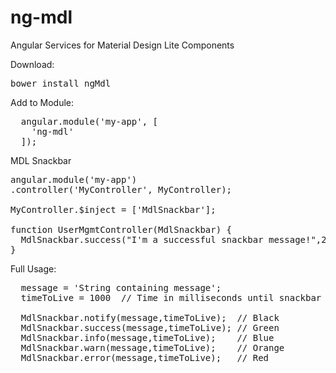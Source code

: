 # ng-mdl
Angular Services for Material Design Lite Components

Download:
<pre>bower install ngMdl</pre>

Add to Module:
<pre>
  angular.module('my-app', [
    'ng-mdl'
  ]);
</pre>

MDL Snackbar
<pre>
angular.module('my-app')
.controller('MyController', MyController);

MyController.$inject = ['MdlSnackbar'];

function UserMgmtController(MdlSnackbar) {
  MdlSnackbar.success("I'm a successful snackbar message!",2000);
}
</pre>

Full Usage:
<pre>
  message = 'String containing message';
  timeToLive = 1000  // Time in milliseconds until snackbar fades

  MdlSnackbar.notify(message,timeToLive);  // Black
  MdlSnackbar.success(message,timeToLive); // Green
  MdlSnackbar.info(message,timeToLive);    // Blue
  MdlSnackbar.warn(message,timeToLive);    // Orange
  MdlSnackbar.error(message,timeToLive);   // Red
</pre>
